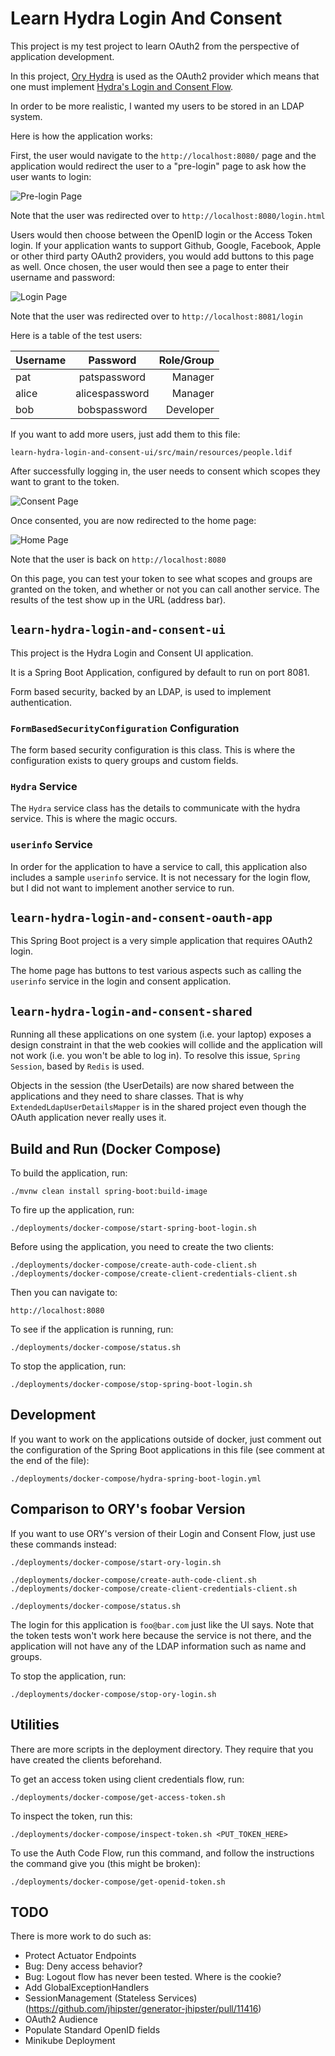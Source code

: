 Learn Hydra Login And Consent
=============================

This project is my test project to learn OAuth2 from the perspective of application 
development.

In this project, [Ory Hydra](https://www.ory.sh/docs/hydra/) is used as the OAuth2 provider
which means that one must implement
[Hydra's Login and Consent Flow](https://www.ory.sh/docs/hydra/oauth2#implementing-a-login--consent-provider).

In order to be more realistic, I wanted my users to be stored in an LDAP system.

Here is how the application works:

First, the user would navigate to the `http://localhost:8080/` page and the application would 
redirect the user to a "pre-login" page to ask how the user wants to login:

![Pre-login Page](images/prelogin.png "Pre-login Page")

Note that the user was redirected over to `http://localhost:8080/login.html`

Users would then choose between the OpenID login or the Access Token login. If your 
application wants to support Github, Google, Facebook, Apple or other third party OAuth2 
providers, you would add buttons to this page as well. Once chosen, 
the user would then see a page to enter their username and password:

![Login Page](images/login.png "Login Page")

Note that the user was redirected over to `http://localhost:8081/login`

Here is a table of the test users:

|Username|   Password   |Role/Group|
|:-------|:------------:|---------:|
|pat     | patspassword |   Manager|
|alice   |alicespassword|   Manager|
|bob     | bobspassword | Developer|

If you want to add more users, just add them to this file:

```
learn-hydra-login-and-consent-ui/src/main/resources/people.ldif
```

After successfully logging in, the user needs to consent which scopes they want to 
grant to the token.

![Consent Page](images/consent.png "Consent Page")

Once consented, you are now redirected to the home page:

![Home Page](images/home.png "Home Page")

Note that the user is back on `http://localhost:8080`

On this page, you can test your token to see what scopes and groups are granted on 
the token, and whether or not you can call another service. The results of the test 
show up in the URL (address bar).

## `learn-hydra-login-and-consent-ui`

This project is the Hydra Login and Consent UI application.

It is a Spring Boot Application, configured by default to run on port 8081.

Form based security, backed by an LDAP, is used to implement authentication.

### `FormBasedSecurityConfiguration` Configuration

The form based security configuration is this class. This is where the configuration 
exists to query groups and custom fields.

### `Hydra` Service

The `Hydra` service class has the details to communicate with the hydra service. This 
is where the magic occurs.

### `userinfo` Service

In order for the application to have a service to call, this application also includes 
a sample `userinfo` service. It is not necessary for the login flow, but I did not 
want to implement another service to run.

## `learn-hydra-login-and-consent-oauth-app`

This Spring Boot project is a very simple application that requires OAuth2 login.

The home page has buttons to test various aspects such as calling the `userinfo` service 
in the login and consent application.

## `learn-hydra-login-and-consent-shared`

Running all these applications on one system (i.e. your laptop) exposes a design constraint 
in that the web cookies will collide and the application will not work (i.e. you won't 
be able to log in). To resolve this issue, `Spring Session`, based by `Redis` is used.

Objects in the session (the UserDetails) are now shared between the applications and 
they need to share classes. That is why `ExtendedLdapUserDetailsMapper` is in the shared
project even though the OAuth application never really uses it.

## Build and Run (Docker Compose)

To build the application, run:

```
./mvnw clean install spring-boot:build-image
```

To fire up the application, run:

```
./deployments/docker-compose/start-spring-boot-login.sh
```

Before using the application, you need to create the two clients:

```
./deployments/docker-compose/create-auth-code-client.sh
./deployments/docker-compose/create-client-credentials-client.sh
```

Then you can navigate to:

```
http://localhost:8080
```

To see if the application is running, run:

```
./deployments/docker-compose/status.sh
```

To stop the application, run:

```
./deployments/docker-compose/stop-spring-boot-login.sh
```

## Development

If you want to work on the applications outside of docker, just comment out the configuration 
of the Spring Boot applications in this file (see comment at the end of the file):

```
./deployments/docker-compose/hydra-spring-boot-login.yml
```

## Comparison to ORY's foobar Version

If you want to use ORY's version of their Login and Consent Flow, just use these commands 
instead:

```
./deployments/docker-compose/start-ory-login.sh

./deployments/docker-compose/create-auth-code-client.sh
./deployments/docker-compose/create-client-credentials-client.sh

./deployments/docker-compose/status.sh
```

The login for this application is `foo@bar.com` just like the UI says. Note that the 
token tests won't work here because the service is not there, and the application will 
not have any of the LDAP information such as name and groups.

To stop the application, run:

```
./deployments/docker-compose/stop-ory-login.sh
```

## Utilities

There are more scripts in the deployment directory. They require that you have created 
the clients beforehand.

To get an access token using client credentials flow, run:

```
./deployments/docker-compose/get-access-token.sh
```

To inspect the token, run this:

```
./deployments/docker-compose/inspect-token.sh <PUT_TOKEN_HERE>
```

To use the Auth Code Flow, run this command, and follow the instructions the command 
give you (this might be broken):

```
./deployments/docker-compose/get-openid-token.sh
```

## TODO

There is more work to do such as:

* Protect Actuator Endpoints
* Bug: Deny access behavior?
* Bug: Logout flow has never been tested. Where is the cookie?
* Add GlobalExceptionHandlers
* SessionManagement (Stateless Services) (https://github.com/jhipster/generator-jhipster/pull/11416)
* OAuth2 Audience
* Populate Standard OpenID fields
* Minikube Deployment
